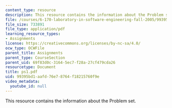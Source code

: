 ```yaml
---
content_type: resource
description: This resource contains the information about the Problem set.
file: /courses/6-170-laboratory-in-software-engineering-fall-2005/99395bd1aafd76e78764f18215760f9e_ps1.pdf
file_size: 733891
file_type: application/pdf
learning_resource_types:
- Assignments
license: https://creativecommons.org/licenses/by-nc-sa/4.0/
ocw_type: OCWFile
parent_title: Assignments
parent_type: CourseSection
parent_uid: 69f83d0c-3164-5ec7-f28a-27cf479cda26
resourcetype: Document
title: ps1.pdf
uid: 99395bd1-aafd-76e7-8764-f18215760f9e
video_metadata:
  youtube_id: null
---
```

This resource contains the information about the Problem set.